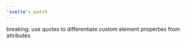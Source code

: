 ```yaml
---
'svelte': patch
---
```


breaking: use quotes to differentiate custom element properties from attributes
